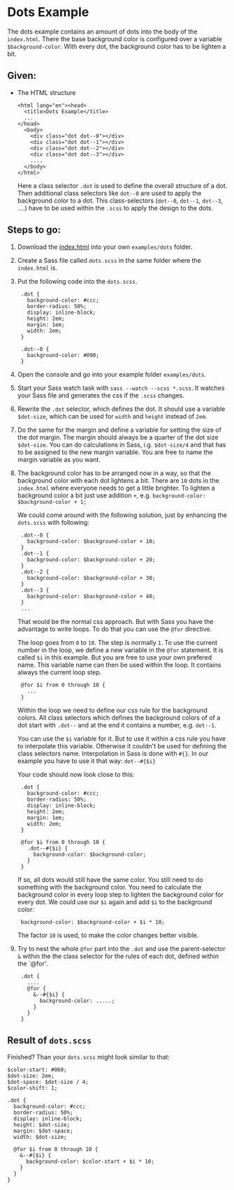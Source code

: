 # Dots Example

The dots example contains an amount of dots into the body of the `index.html`.
There the base background color is configured over a variable `$background-color`.
With every dot, the background color has to be lighten a bit.

## Given:

- The HTML structure

      <html lang="en"><head>
        <title>Dots Example</title>
        ...
      </head>
        <body>
          <div class="dot dot--0"></div>
          <div class="dot dot--1"></div>
          <div class="dot dot--2"></div>
          <div class="dot dot--3"></div>
          ....
        </body>
      </html>

  Here a class selector `.dot` is used to define the overall structure of a dot.
  Then additional class selectors like `dot--0` are used to apply the background color to a dot. This class-selectors (`dot--0`, `dot--1`, `dot--3`, ....) have to be used within the `.scss` to apply the design to the dots.


## Steps to go:

1. Download the [index.html](https://github.com/marymar/sass-workshop/blob/master/examples/simple-dots/index.html) into your own `examples/dots` folder.

2. Create a Sass file called `dots.scss` in the same folder where the `index.html` is.

3. Put the following code into the `dots.scss`.

        .dot {
          background-color: #ccc;
          border-radius: 50%;
          display: inline-block;
          height: 2em;
          margin: 1em;
          width: 2em;
        }

        .dot--0 {
          background-color: #090;
        }

3. Open the console and go into your example folder `examples/dots`.

4. Start your Sass watch task with `sass --watch --scss *.scss`.
It watches your Sass file and generates the css if the `.scss` changes.

3. Rewrite the `.dot` selector, which defines the dot.
It should use a variable `$dot-size`, which can be used for `width` and `height` instead of `2em`.

4. Do the same for the margin and define a variable for setting the size of the dot margin.
The margin should always be a quarter of the dot size `$dot-size`. You can do calculations in Sass, i.g. `$dot-size/4` and that has to be assigned to the new margin variable. You are free to name the margin variable as you want.

5. The background color has to be arranged now in a way, so that the background color with each dot lightens a bit.
There are `10` dots in the `index.html` where everyone needs to get a little brighter.
To lighten a background color a bit just use addition `+`, e.g. `background-color: $background-color + 1;`

    We could come around with the following solution, just by enhancing the `dots.scss` with following:

        .dot--0 {
          background-color: $background-color + 10;
        }
        .dot--1 {
          background-color: $background-color + 20;
        }
        .dot--2 {
          background-color: $background-color + 30;
        }
        .dot--3 {
          background-color: $background-color + 40;
        }
        ...

    That would be the normal css approach. But with Sass you have the advantage to write loops. To do that you can use the `@for` directive.

    The loop goes from `0` to `10`. The step is normally `1`. To use the current number in the loop, we define a new variable in the `@for` statement. It is called `$i` in this example. But you are free to use your own prefered name. This variable name can then be used within the loop. It contains always the current loop step.

        @for $i from 0 through 10 {
          ...
        }

    Within the loop we need to define our css rule for the background colors.
    All class selectors which defines the background colors of of a dot start with `.dot--` and at the end it contains a number, e.g. `dot--1`.

    You can use the `$i` variable for it. But to use it within a css rule you have to interpolate this variable. Otherwise it couldn't be used for defining the class selectors name. Interpolation in Sass is done with `#{}`. In our example you have to use it that way: `dot--#{$i}`

    Your code should now look close to this:

        .dot {
          background-color: #ccc;
          border-radius: 50%;
          display: inline-block;
          height: 2em;
          margin: 1em;
          width: 2em;
        }

        @for $i from 0 through 10 {
          .dot--#{$i} {
            background-color: $background-color;
          }
        }

    If so, all dots would still have the same color. You still need to do something with the background color. You need to calculate the background color in every loop step to lighten the background color for every dot.
    We could use our `$i` again and add `$i` to the background color:

        background-color: $background-color + $i * 10;

    The factor `10` is used, to make the color changes better visible.

6. Try to nest the whole `@for` part into the `.dot` and use the parent-selector `&` within the the class selector for the rules of each dot, defined within the `@for'.

        .dot {
          ....
          @for {
            &--#{$i} {
              background-color: .....;
            }
          }
        }

## Result of `dots.scss`

Finished? Than your `dots.scss` might look similar to that:

    $color-start: #060;
    $dot-size: 2em;
    $dot-space: $dot-size / 4;
    $color-shift: 1;

    .dot {
      background-color: #ccc;
      border-radius: 50%;
      display: inline-block;
      height: $dot-size;
      margin: $dot-space;
      width: $dot-size;

      @for $i from 0 through 10 {
        &--#{$i} {
          background-color: $color-start + $i * 10;
        }
      }
    }
